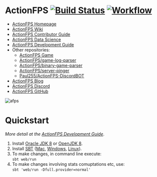 # ActionFPS [![Build Status](https://travis-ci.org/ScalaWilliam/ActionFPS.svg)](https://travis-ci.org/ScalaWilliam/ActionFPS)  [![Workflow](https://badge.waffle.io/ScalaWilliam/actionfps.png?label=ready&title=Ready)](https://waffle.io/ScalaWilliam/actionfps)

* [ActionFPS Homepage](https://actionfps.com/)
* [ActionFPS Wiki](https://github.com/ScalaWilliam/ActionFPS/wiki)
* [ActionFPS Contributor Guide](https://github.com/ScalaWilliam/ActionFPS/wiki/Contributor-Guide)
* [ActionFPS Data Science](https://github.com/ScalaWilliam/ActionFPS/wiki/Data-Science)
* [ActionFPS Development Guide](https://github.com/ScalaWilliam/ActionFPS/wiki/Development-Guide)
* Other repositories:
  * [ActionFPS Game](https://github.com/ActionFPS/ActionFPS-Game)
  * <a href="https://github.com/ActionFPS/game-log-parser">ActionFPS/game-log-parser</a>
  * <a href="https://github.com/ActionFPS/binary-game-parser">ActionFPS/binary-game-parser</a>
  * <a href="https://github.com/ActionFPS/server-pinger">ActionFPS/server-pinger</a>
  * <a href="https://github.com/Paul255/ActionFPS-DiscordBOT">Paul255/ActionFPS-DiscordBOT</a>
* [ActionFPS Blog](https://actionfps.blogspot.com)
* [ActionFPS Discord](https://discord.gg/HYHku8C)
* [ActionFPS GitHub](https://github.com/ScalaWilliam/ActionFPS/)

![afps](https://cloud.githubusercontent.com/assets/7859727/22341064/cf58a7c4-e3ef-11e6-9350-bc6f8ae4647a.gif)

# Quickstart

_More detail at the [ActionFPS Development Guide](https://github.com/ScalaWilliam/ActionFPS/wiki/Development-Guide)_.

1. Install <a href="http://www.oracle.com/technetwork/java/javase/downloads/jdk8-downloads-2133151.html">Oracle JDK 8</a> or <a href="http://openjdk.java.net/install/">OpenJDK 8</a>.
2. Install <a href="www.scala-sbt.org">SBT</a> (<a href="http://www.scala-sbt.org/release/docs/Installing-sbt-on-Mac.html">Mac</a>,
                                                        <a href="http://www.scala-sbt.org/release/docs/Installing-sbt-on-Windows.html">Windows</a>,
                                                        <a href="http://www.scala-sbt.org/release/docs/Installing-sbt-on-Linux.html">Linux</a>).
3. To make changes, in command line execute:<br> `sbt web/run`
4. To make changes involving stats comuptations etc, use:<br>
`sbt 'web/run -Dfull.provider=normal'`

